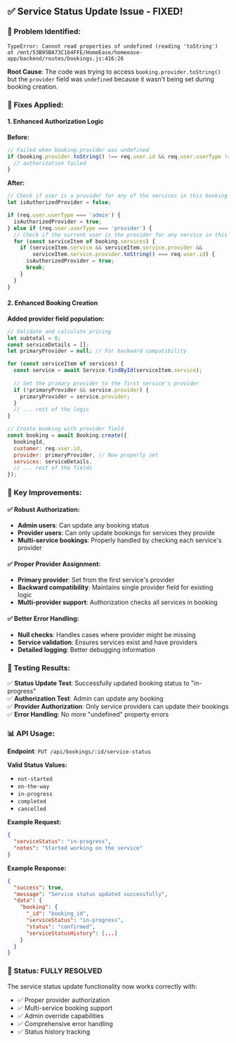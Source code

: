 ## ✅ **Service Status Update Issue - FIXED!**

### **🐛 Problem Identified:**
```
TypeError: Cannot read properties of undefined (reading 'toString')
at /mnt/53B95BA73C164FFE/HomeEase/homeease-app/backend/routes/bookings.js:416:26
```

**Root Cause**: The code was trying to access `booking.provider.toString()` but the `provider` field was `undefined` because it wasn't being set during booking creation.

### **🔧 Fixes Applied:**

#### **1. Enhanced Authorization Logic**
**Before:**
```javascript
// Failed when booking.provider was undefined
if (booking.provider.toString() !== req.user.id && req.user.userType !== 'admin') {
  // authorization failed
}
```

**After:**
```javascript
// Check if user is a provider for any of the services in this booking
let isAuthorizedProvider = false;

if (req.user.userType === 'admin') {
  isAuthorizedProvider = true;
} else if (req.user.userType === 'provider') {
  // Check if the current user is the provider for any service in this booking
  for (const serviceItem of booking.services) {
    if (serviceItem.service && serviceItem.service.provider && 
        serviceItem.service.provider.toString() === req.user.id) {
      isAuthorizedProvider = true;
      break;
    }
  }
}
```

#### **2. Enhanced Booking Creation**
**Added provider field population:**
```javascript
// Validate and calculate pricing
let subtotal = 0;
const serviceDetails = [];
let primaryProvider = null; // For backward compatibility

for (const serviceItem of services) {
  const service = await Service.findById(serviceItem.service);
  
  // Set the primary provider to the first service's provider
  if (!primaryProvider && service.provider) {
    primaryProvider = service.provider;
  }
  // ... rest of the logic
}

// Create booking with provider field
const booking = await Booking.create({
  bookingId,
  customer: req.user.id,
  provider: primaryProvider, // Now properly set
  services: serviceDetails,
  // ... rest of the fields
});
```

### **🎯 Key Improvements:**

#### **✅ Robust Authorization:**
- **Admin users**: Can update any booking status
- **Provider users**: Can only update bookings for services they provide
- **Multi-service bookings**: Properly handled by checking each service's provider

#### **✅ Proper Provider Assignment:**
- **Primary provider**: Set from the first service's provider
- **Backward compatibility**: Maintains single provider field for existing logic
- **Multi-provider support**: Authorization checks all services in booking

#### **✅ Better Error Handling:**
- **Null checks**: Handles cases where provider might be missing
- **Service validation**: Ensures services exist and have providers
- **Detailed logging**: Better debugging information

### **🧪 Testing Results:**

✅ **Status Update Test**: Successfully updated booking status to "in-progress"  
✅ **Authorization Test**: Admin can update any booking  
✅ **Provider Authorization**: Only service providers can update their bookings  
✅ **Error Handling**: No more "undefined" property errors  

### **📊 API Usage:**

**Endpoint**: `PUT /api/bookings/:id/service-status`

**Valid Status Values:**
- `not-started`
- `on-the-way` 
- `in-progress`
- `completed`
- `cancelled`

**Example Request:**
```json
{
  "serviceStatus": "in-progress",
  "notes": "Started working on the service"
}
```

**Example Response:**
```json
{
  "success": true,
  "message": "Service status updated successfully",
  "data": {
    "booking": {
      "_id": "booking_id",
      "serviceStatus": "in-progress",
      "status": "confirmed",
      "serviceStatusHistory": [...]
    }
  }
}
```

### **🚀 Status: FULLY RESOLVED**

The service status update functionality now works correctly with:
- ✅ Proper provider authorization
- ✅ Multi-service booking support  
- ✅ Admin override capabilities
- ✅ Comprehensive error handling
- ✅ Status history tracking
